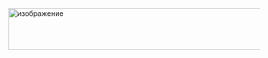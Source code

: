 <img width="816" height="84" alt="изображение" src="https://github.com/user-attachments/assets/cae02f08-83dd-4e2a-abbe-35890bc9826f" />
